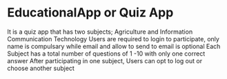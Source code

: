 # EducationalApp or Quiz App
It is a quiz app that has two subjects; Agriculture and Information Communication Technology
Users are required to login to participate, only name is compulsary while email and allow to send to email is optional
Each Subject has a total number of questions of 1 -10 with only one correct answer
After participating in one subject, Users can opt to log out or choose another subject
